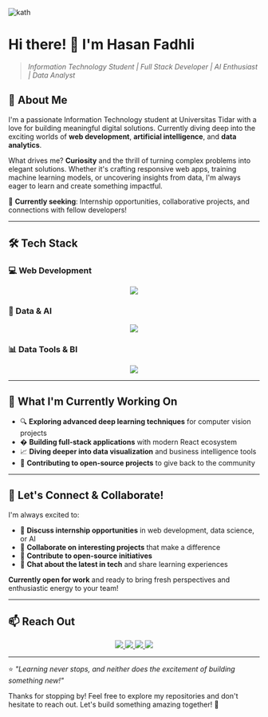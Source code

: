 ![kath](head/kath.gif)

# Hi there! 👋 I'm Hasan Fadhli 

> *Information Technology Student | Full Stack Developer | AI Enthusiast | Data Analyst*

## 🚀 About Me

I'm a passionate Information Technology student at Universitas Tidar with a love for building meaningful digital solutions. Currently diving deep into the exciting worlds of **web development**, **artificial intelligence**, and **data analytics**. 

What drives me? **Curiosity** and the thrill of turning complex problems into elegant solutions. Whether it's crafting responsive web apps, training machine learning models, or uncovering insights from data, I'm always eager to learn and create something impactful.

🎯 **Currently seeking**: Internship opportunities, collaborative projects, and connections with fellow developers!

---

## 🛠️ Tech Stack

### 💻 Web Development
<p align="center">
  <a href="https://skillicons.dev">
    <img src="https://skillicons.dev/icons?i=js,ts,react,nextjs,nodejs,express,tailwind,mongodb,mysql,firebase" />
  </a>
</p>

### 🤖 Data & AI
<p align="center">
  <a href="https://skillicons.dev">
    <img src="https://skillicons.dev/icons?i=py,pandas,tensorflow,pytorch,opencv" />
  </a>
</p>

### 📊 Data Tools & BI
<p align="center">
  <a href="https://skillicons.dev">
    <img src="https://skillicons.dev/icons?i=tableau,jupyter" />
  </a>
</p>

---

## 🌱 What I'm Currently Working On

- 🔍 **Exploring advanced deep learning techniques** for computer vision projects
- � **Building full-stack applications** with modern React ecosystem
- 📈 **Diving deeper into data visualization** and business intelligence tools
- 🤝 **Contributing to open-source projects** to give back to the community

---

## 🎯 Let's Connect & Collaborate!

I'm always excited to:
- 💼 **Discuss internship opportunities** in web development, data science, or AI
- 🤝 **Collaborate on interesting projects** that make a difference
- 🌟 **Contribute to open-source initiatives**
- 💬 **Chat about the latest in tech** and share learning experiences

**Currently open for work** and ready to bring fresh perspectives and enthusiastic energy to your team! 

---

## 📫 Reach Out

<p align="center">
  <a href="https://github.com/fadelveria">
    <img src="https://skillicons.dev/icons?i=github" />
  </a>
  <a href="mailto:hasanfadhli699@gmail.com">
    <img src="https://skillicons.dev/icons?i=gmail" />
  </a>
  <a href="https://www.instagram.com/faveria_/">
    <img src="https://skillicons.dev/icons?i=instagram" />
  </a>
  <a href="https://www.youtube.com/@faveria77">
    <img src="https://skillicons.dev/icons?i=youtube" />
  </a>
</p>

---

⭐ *"Learning never stops, and neither does the excitement of building something new!"* 

Thanks for stopping by! Feel free to explore my repositories and don't hesitate to reach out. Let's build something amazing together! 🚀